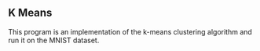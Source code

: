 ## K Means
This program is an implementation of the k-means clustering algorithm and run it on the MNIST dataset.